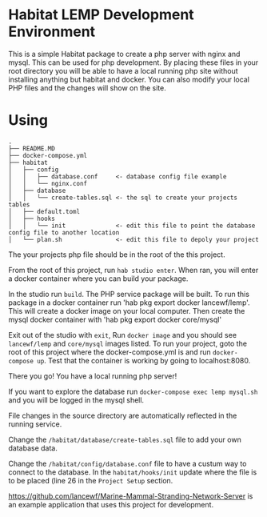 # Habitat LEMP Development Environment

This is a simple Habitat package to create a php server with nginx and mysql. This can be used for php development. By placing these files in your root directory you will be able to have a local running php site without installing anything but habitat and docker. You can also modify your local PHP files and the changes will show on the site. 

# Using

```
.
├── README.MD
├── docker-compose.yml
├── habitat
│   ├── config
│   │   ├── database.conf     <- database config file example
│   │   └── nginx.conf
│   ├── database
│   │   └── create-tables.sql <- the sql to create your projects tables
│   ├── default.toml
│   ├── hooks
│   │   └── init              <- edit this file to point the database config file to another location
│   └── plan.sh               <- edit this file to depoly your project
```

The your projects php file should be in the root of the this project. 

From the root of this project, run `hab studio enter`. 
When ran, you will enter a docker container where you can build your package. 

In the studio run `build`. The PHP service package will be built. 
To run this package in a docker container run 'hab pkg export docker lancewf/lemp'. 
This will create a docker image on your local computer. 
Then create the mysql docker container with 'hab pkg export docker core/mysql'

Exit out of the studio with `exit`,
Run `docker image` and you should see `lancewf/lemp` and `core/mysql` images listed. 
To run your project, goto the root of this project where the docker-compose.yml is and run `docker-compose up`. 
Test that the container is working by going to localhost:8080. 

There you go! You have a local running php server!

If you want to explore the database run `docker-compose exec lemp mysql.sh` and you will be logged in the mysql shell. 

File changes in the source directory are automatically reflected in the running service. 

Change the `/habitat/database/create-tables.sql` file to add your own database data. 

Change the `/habitat/config/database.conf` file to have a custum way to connect to the database. In the `habitat/hooks/init` update where the file is to be placed (line 26 in the `Project Setup` section. 

https://github.com/lancewf/Marine-Mammal-Stranding-Network-Server is an example application that uses this project for development. 
